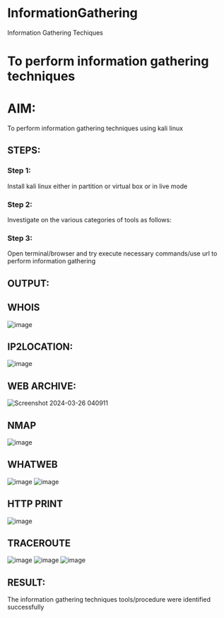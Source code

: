 # InformationGathering
Information Gathering Techiques

# To perform information gathering techniques

# AIM:

To perform information gathering techniques using kali linux 

## STEPS:

### Step 1:

Install kali linux either in partition or virtual box or in live mode

### Step 2:

Investigate on the various categories of tools as follows:

### Step 3:
Open terminal/browser and try execute necessary commands/use url to perform information gathering


## OUTPUT:
## WHOIS
![image](https://github.com/user-attachments/assets/d4ce04f5-bb95-4e86-8c8a-63d121d6a70b)

## IP2LOCATION:
![image](https://github.com/MARXINLIJO/InformationGathering/assets/145742540/dedf8065-b4ca-4a25-b006-e9f63b2ed210)
## WEB ARCHIVE:
![Screenshot 2024-03-26 040911](https://github.com/MARXINLIJO/InformationGathering/assets/145742540/26da7d38-b86b-43ba-b7a4-d4477e1f7eb1)
## NMAP
![image](https://github.com/MARXINLIJO/InformationGathering/assets/145742540/8505037c-016b-42bf-8b9a-760afbcec4d9)

## WHATWEB
![image](https://github.com/MARXINLIJO/InformationGathering/assets/145742540/dec7194b-ebfa-43d8-b6c4-d1ed83268117)
![image](https://github.com/MARXINLIJO/InformationGathering/assets/145742540/94b2bd7c-ecf2-4421-8a53-10e1c056b1aa)
## HTTP PRINT
![image](https://github.com/MARXINLIJO/InformationGathering/assets/145742540/096fef9c-cd53-40cb-84b5-dfac53e48830)

## TRACEROUTE
![image](https://github.com/MARXINLIJO/InformationGathering/assets/145742540/e2d0690b-d380-4bc7-bff7-f74a90c70479)
![image](https://github.com/MARXINLIJO/InformationGathering/assets/145742540/4eb77ebc-5fd0-4130-a363-27a4fb3e55e4)
![image](https://github.com/MARXINLIJO/InformationGathering/assets/145742540/02b48090-e2f3-4b51-b6f5-9121b2fda8a6)

## RESULT:
The information gathering techniques tools/procedure were  identified successfully
